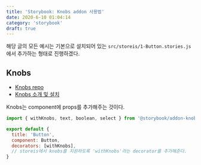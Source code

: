```yaml
---
title: 'Storybook: Knobs addon 사용법'
date: 2020-6-10 01:04:14
category: 'storybook'
draft: true
---
```


해당 글의 모든 예시는 기본으로 설치되어 있는 `src/storeis/1-Button.stories.js`에서 추가하는 형태로 진행하겠다.

## Knobs

- [Knobs repo](https://github.com/storybookjs/storybook/tree/master/addons/knobs)
- [Knobs 소개 및 설치](https://howdy-mj.netlify.app/storybook/02-addon-intro/#knobs)

Knobs는 component에 props를 추가해주는 것이다.

```js
import { withKnobs, text, boolean, select } from '@storybook/addon-knobs'

export default {
  title: 'Button',
  component: Button,
  decorators: [withKnobs],
  // storeis에서 knobs를 지원하도록 'withKnobs'라는 decorator를 추가해준다.
}
```
